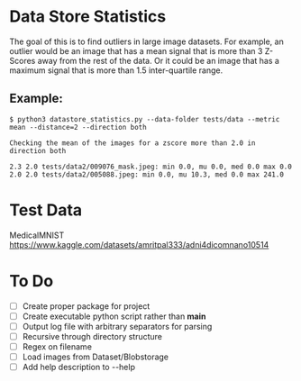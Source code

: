 # Data Store Statistics

The goal of this is to find outliers in large image datasets.  For example, an outlier would be an image that has a mean signal that is more than 3 Z-Scores away from the rest of the data.  Or it could be an image that has a maximum signal that is more than 1.5 inter-quartile range.

## Example:

```
$ python3 datastore_statistics.py --data-folder tests/data --metric mean --distance=2 --direction both

Checking the mean of the images for a zscore more than 2.0 in direction both

2.3 2.0 tests/data2/009076_mask.jpeg: min 0.0, mu 0.0, med 0.0 max 0.0
2.0 2.0 tests/data2/005088.jpeg: min 0.0, mu 10.3, med 0.0 max 241.0
```

# Test Data
MedicalMNIST
https://www.kaggle.com/datasets/amritpal333/adni4dicomnano10514

# To Do

* [ ] Create proper package for project 
* [ ] Create executable python script rather than __main__
* [ ] Output log file with arbitrary separators for parsing
* [ ] Recursive through directory structure
* [ ] Regex on filename
* [ ] Load images from Dataset/Blobstorage
* [ ] Add help description to --help
